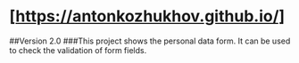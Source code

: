 # [https://antonkozhukhov.github.io/]
##Version 2.0
###This project shows the personal data form. It can be used to check the validation of form fields.